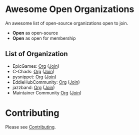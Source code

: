 # Awesome Open Organizations

An awesome list of open-source organizations open to join.
- **Open** as open-source
- **Open** as open for membership

## List of Organization

- EpicGames: [Org](https://github.com/EpicGames/) ([Join](https://www.unrealengine.com/en-US/ue-on-github))
- C-Chads: [Org](https://github.com/C-Chads/) ([Join](https://github.com/C-Chads/C-Chads))
- pysnippet: [Org](https://github.com/pysnippet/) ([Join](https://pysnippet.org/members))
- EddieHubCommunity: [Org](https://github.com/EddieHubCommunity/) ([Join](https://github.com/EddieHubCommunity/support))
- jazzband: [Org](https://github.com/jazzband/) ([Join](https://jazzband.co/))
- Maintainer Community [Org](https://github.com/maintainers) ([Join](https://maintainers.github.com))

# Contributing
Please see [Contributing](https://github.com/diamant3/awesome-open-organizations/blob/main/CONTRIBUTING.md).
